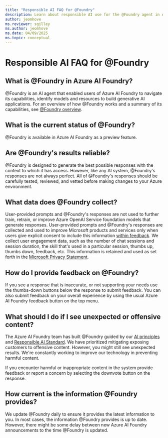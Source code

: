```yaml
---
title: "Responsible AI FAQ for @Foundry"
description: Learn about responsible AI use for the @Foundry agent in Azure AI Foundry.
author: jeomhove
ms.reviewer: sgilley
ms.author: jeomhove
ms.date: 04/09/2025
ms.topic: conceptual
---
```


# Responsible AI FAQ for @Foundry

## What is @Foundry in Azure AI Foundry?

@Foundry is an AI agent that enabled users of Azure AI Foundry to navigate its capabilities, identify models and resources to build generative AI applications. For an overview of how @Foundry works and a summary of its capabilities, see [@Foundry overview](./ask-at-foundry.md).

## What is the current status of @Foundry?

@Foundry is available in Azure AI Foundry as a preview feature.

## Are @Foundry's results reliable?

@Foundry is designed to generate the best possible responses with the context to which it has access. However, like any AI system, @Foundry's responses are not always perfect. All of @Foundry's responses should be carefully tested, reviewed, and vetted before making changes to your Azure environment.

## What data does @Foundry collect?

User-provided prompts and @Foundry's responses are not used to further train, retrain, or improve Azure OpenAI Service foundation models that generate responses. User-provided prompts and @Foundry's responses are collected and used to improve Microsoft products and services only when users give explicit consent to include this information [within feedback](#how-do-i-provide-feedback-on-foundry). We collect user engagement data, such as the number of chat sessions and session duration, the skill that's used in a particular session, thumbs up, thumbs down, feedback, etc. This information is retained and used as set forth in the [Microsoft Privacy Statement](https://privacy.microsoft.com/en-us/privacystatement).

## How do I provide feedback on @Foundry?

If you see a response that is inaccurate, or not supporting your needs use the thumbs-down buttons below the response to submit feedback. You can also submit feedback on your overall experience by using the usual Azure AI Foundry feedback button on the top menu.

## What should I do if I see unexpected or offensive content?

The Azure AI Foundry team has built @Foundry guided by our [AI principles](https://www.microsoft.com/ai/principles-and-approach) and [Responsible AI Standard](https://aka.ms/RAIStandardPDF). We have prioritized mitigating exposing customers to offensive content. However, you might still see unexpected results. We're constantly working to improve our technology in preventing harmful content.

If you encounter harmful or inappropriate content in the system provide feedback or report a concern by selecting the downvote button on the response.

## How current is the information @Foundry provides?

We update @Foundry daily to ensure it provides the latest information to you. In most cases, the information @Foundry provides is up to date. However, there might be some delay between new Azure AI Foundry announcements to the time @Foundry is updated.
